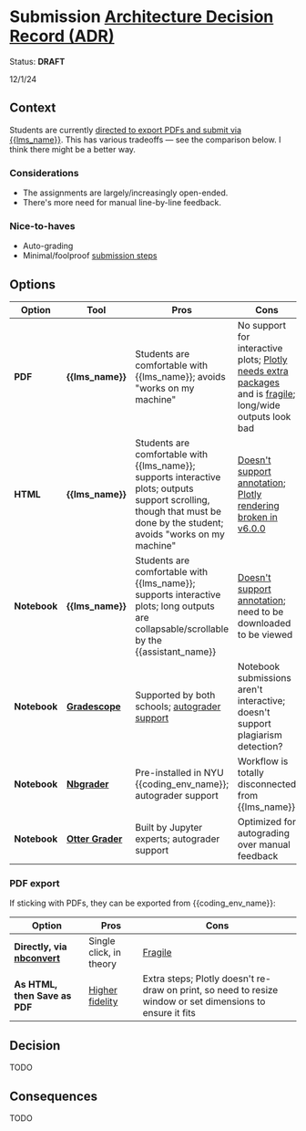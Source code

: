 # Submission [Architecture Decision Record (ADR)](https://18f.gsa.gov/2021/07/06/architecture_decision_records_helpful_now_invaluable_later/)

Status: **DRAFT**

12/1/24

## Context

Students are currently [directed to export PDFs and submit via {{lms_name}}](../../assignments.md#submission). This has various tradeoffs — see the comparison below. I think there might be a better way.

### Considerations

- The assignments are largely/increasingly open-ended.
- There's more need for manual line-by-line feedback.

### Nice-to-haves

- Auto-grading
- Minimal/foolproof [submission steps](../../assignments.md#submission)

## Options

| Option       | Tool                             | Pros                                                                                                                                                                     | Cons                                                                                                                           |
| ------------ | -------------------------------- | ------------------------------------------------------------------------------------------------------------------------------------------------------------------------ | ------------------------------------------------------------------------------------------------------------------------------ |
| **PDF**      | **{{lms_name}}**                 | Students are comfortable with {{lms_name}}; avoids "works on my machine"                                                                                                 | No support for interactive plots; [Plotly needs extra packages][kaleido] and is [fragile][fragile]; long/wide outputs look bad |
| **HTML**     | **{{lms_name}}**                 | Students are comfortable with {{lms_name}}; supports interactive plots; outputs support scrolling, though that must be done by the student; avoids "works on my machine" | [Doesn't support annotation][annotation]; [Plotly rendering broken in v6.0.0][html-render]                                     |
| **Notebook** | **{{lms_name}}**                 | Students are comfortable with {{lms_name}}; supports interactive plots; long outputs are collapsable/scrollable by the {{assistant_name}}                                | [Doesn't support annotation][annotation]; need to be downloaded to be viewed                                                   |
| **Notebook** | [**Gradescope**][gradescope]     | Supported by both schools; [autograder support][gs-autograder]                                                                                                           | Notebook submissions aren't interactive; doesn't support plagiarism detection?                                                 |
| **Notebook** | [**Nbgrader**][nbgrader]         | Pre-installed in NYU {{coding_env_name}}; autograder support                                                                                                             | Workflow is totally disconnected from {{lms_name}}                                                                             |
| **Notebook** | [**Otter Grader**][otter-grader] | Built by Jupyter experts; autograder support                                                                                                                             | Optimized for autograding over manual feedback                                                                                 |

[kaleido]: https://plotly.com/python/static-image-export/
[annotation]: https://community.d2l.com/brightspace/kb/articles/3529-evaluate-assignments-using-the-assignments-tool#supported-file-types-for-annotating-submissions
[html-render]: https://github.com/plotly/plotly.py/issues/5012
[gradescope]: https://support.nyu.edu/esc?id=kb_article&sysparm_article=KB0011989
[gs-autograder]: https://gradescope-autograders.readthedocs.io/
[nbgrader]: https://nbgrader.readthedocs.io/
[otter-grader]: https://otter-grader.readthedocs.io/

### PDF export

If sticking with PDFs, they can be exported from {{coding_env_name}}:

| Option                                   | Pros                        | Cons                                                                                                       |
| ---------------------------------------- | --------------------------- | ---------------------------------------------------------------------------------------------------------- |
| **Directly, via [nbconvert][nbconvert]** | Single click, in theory     | [Fragile][fragile]                                                                                         |
| **As HTML, then Save as PDF**            | [Higher fidelity][fidelity] | Extra steps; Plotly doesn't re-draw on print, so need to resize window or set dimensions to ensure it fits |

[nbconvert]: https://nbconvert.readthedocs.io/
[fidelity]: https://github.com/jupyterlab/jupyterlab/issues/12113
[fragile]: ../instructor_guide.md#jupyterhub-troubleshooting

## Decision

TODO

## Consequences

TODO
